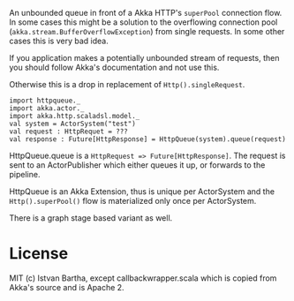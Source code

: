 An unbounded queue in front of a Akka HTTP's `superPool` connection flow. In some cases this might be a solution to the overflowing connection pool (`akka.stream.BufferOverflowException`) from single requests. In some other cases this is very bad idea.

If you application makes a potentially unbounded stream of requests, then you should follow Akka's documentation and not use this.

Otherwise this is a drop in replacement of `Http().singleRequest`.

```
import httpqueue._
import akka.actor._
import akka.http.scaladsl.model._
val system = ActorSystem("test")
val request : HttpRequet = ???
val response : Future[HttpResponse] = HttpQueue(system).queue(request)
```

HttpQueue.queue is a `HttpRequest => Future[HttpResponse]`. The request is sent to an ActorPublisher which either queues it up, or forwards to the pipeline.

HttpQueue is an Akka Extension, thus is unique per ActorSystem and the `Http().superPool()` flow is materialized only once per ActorSystem.

There is a graph stage based variant as well.

# License

MIT (c) Istvan Bartha, except callbackwrapper.scala which is copied from Akka's source and is Apache 2.
